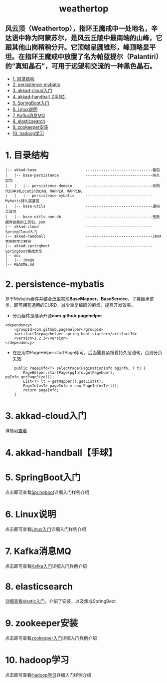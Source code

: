 <center><h1>weathertop</h1></center>

<h2>风云顶（Weathertop），指环王魔戒中一处地名，辛达语中称为阿蒙苏尔，是风云丘陵中最南端的山峰，它跟其他山岗稍稍分开。它顶端呈圆锥形，峰顶略显平坦。在指环王魔戒中放置了名为帕蓝提尔（Palantíri）的“真知晶石”，可用于远望和交流的一种黑色晶石。</h2>

<!-- TOC -->

- [1. 目录结构](#1-目录结构)
- [2. persistence-mybatis](#2-persistence-mybatis)
- [3. akkad-cloud入门](#3-akkad-cloud入门)
- [4. akkad-handball【手球】](#4-akkad-handball手球)
- [5. SpringBoot入门](#5-springboot入门)
- [6. Linux说明](#6-linux说明)
- [7. Kafka消息MQ](#7-kafka消息mq)
- [8. elasticsearch](#8-elasticsearch)
- [9. zookeeper安装](#9-zookeeper安装)
- [10. hadoop学习](#10-hadoop学习)

<!-- /TOC -->

# 1. 目录结构

~~~
|-- akkad-base                      ------------------------------基包
|   |-- base-persistence            ------------------------------持久层包
|   |   |-- persistence-domain      ------------------------------样例代码中对Locatin的DAO、MAPPER、MAPPING
|   |   |-- persistence-mybatis     ------------------------------Mybatis持久层基包
|   |-- base-utils                  ------------------------------通用工具包
|   |-- base-utils-non-db           ------------------------------无数据库依赖的工具包，pom
|-- akkad-cloud                     ------------------------------SpringCloud入门
|-- akkad-handball                  ------------------------------JAVA常用的学习样例
|-- akkad-springboot                ------------------------------Springboot集成大全
|-- doc
|   |-- image
|-- README.md
~~~

# 2. persistence-mybatis

基于Mybatis组件并结合泛型实现**BaseMapper、BaseService**，子类继承该类，即可拥有通用的CURD，减少重复编码的麻烦，提高开发效率。

- 分页组件是继承开源**com.github.pagehelper**

~~~
<dependency>
    <groupId>com.github.pagehelper</groupId>
    <artifactId>pagehelper-spring-boot-starter</artifactId>
    <version>1.2.3</version>
</dependency>
~~~

- 在应用中PageHelper.startPage即可，后面需要紧跟着持久层语句，否则分页失效

~~~
    public PageInfo<T> selectPage(PaginationInfo pgInfo, T t) {
        PageHelper.startPage(pgInfo.getPageNum(), pgInfo.getPageSize());
        List<T> lt = getMapper().getList(t);
        PageInfo<T> pageInfo = new PageInfo<T>(lt);
        return pageInfo;
    }
~~~

# 3. akkad-cloud入门

详情[可查看](akkad-cloud/README.md)

# 4. akkad-handball【手球】

# 5. SpringBoot入门

点击即可查看[Springboot](akkad-springboot/README.md)详细入门样例介绍

# 6. Linux说明

点击即可查看[Linux入门](doc/Liunx/Linux基本命令.md)详细入门样例介绍

# 7. Kafka消息MQ

点击即可查看[Kafka入门](doc/Liunx/02_kafka/README.md)详细入门样例介绍

# 8. elasticsearch

[详细查看elastic入门](akkad-springboot/springboot-elasticsearch/elastic.md)，介绍了安装，以及集成SpringBoot

# 9. zookeeper安装

点击即可查看[zookeeper入门](doc/Liunx/03_zookeeper/README.md)详细入门样例介绍

# 10. hadoop学习

点击即可查看[Hadoop学习](doc/Liunx/04_haddop/README.md)详细入门样例介绍